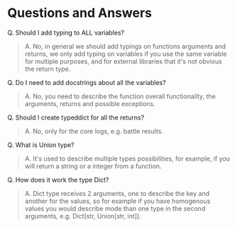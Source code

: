 # Questions and Answers

Q. Should I add typing to ALL variables?
> A. No, in general we should add typings on functions arguments and returns, we only add typing on variables if you use the same variable for multiple purposes, and for external libraries that it's not obvious the return type.

Q. Do I need to add docstrings about all the variables?
> A. No, you need to describe the function overall functionality, the arguments, returns and possible exceptions.

Q. Should I create typeddict for all the returns?
> A. No, only for the core logs, e.g. battle results.

Q. What is Union type?
> A. It's used to describe multiple types possibilities, for example, if you will return a string or a integer from a function.

Q. How does it work the type Dict?
> A. Dict type receives 2 arguments, one to describe the key and another for the values, so for example if you have homogenous values you would describe mode than one type in the second arguments, e.g. Dict[str, Union[str, int]].